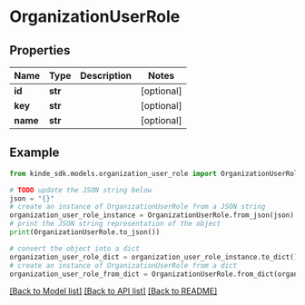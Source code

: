 # OrganizationUserRole


## Properties

Name | Type | Description | Notes
------------ | ------------- | ------------- | -------------
**id** | **str** |  | [optional] 
**key** | **str** |  | [optional] 
**name** | **str** |  | [optional] 

## Example

```python
from kinde_sdk.models.organization_user_role import OrganizationUserRole

# TODO update the JSON string below
json = "{}"
# create an instance of OrganizationUserRole from a JSON string
organization_user_role_instance = OrganizationUserRole.from_json(json)
# print the JSON string representation of the object
print(OrganizationUserRole.to_json())

# convert the object into a dict
organization_user_role_dict = organization_user_role_instance.to_dict()
# create an instance of OrganizationUserRole from a dict
organization_user_role_from_dict = OrganizationUserRole.from_dict(organization_user_role_dict)
```
[[Back to Model list]](../README.md#documentation-for-models) [[Back to API list]](../README.md#documentation-for-api-endpoints) [[Back to README]](../README.md)


